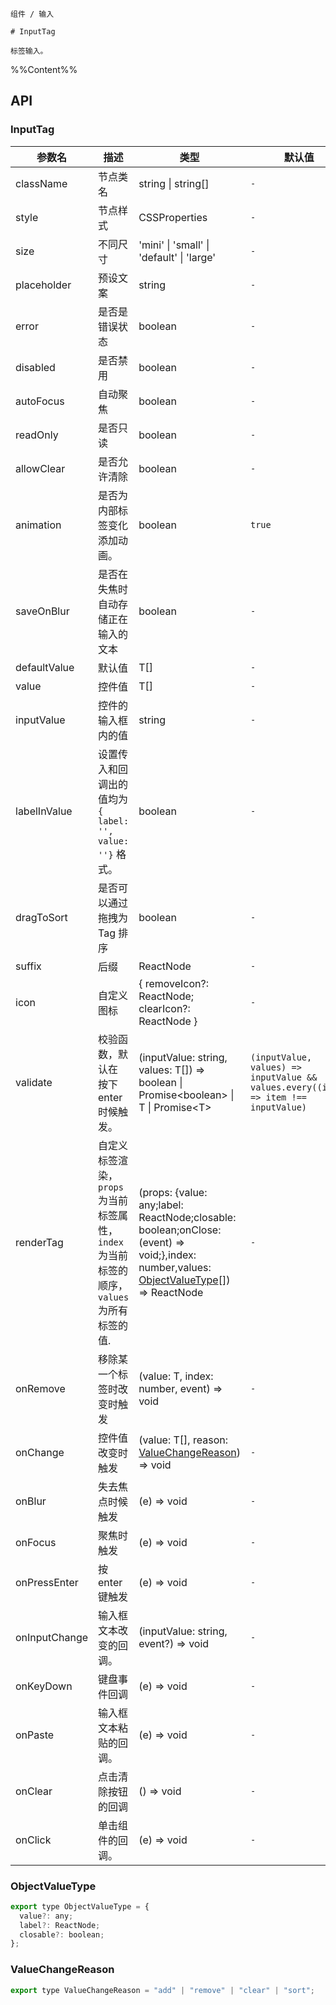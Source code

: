 `````
组件 / 输入

# InputTag

标签输入。
`````

%%Content%%

## API

### InputTag

|参数名|描述|类型|默认值|版本|
|---|---|---|---|---|
|className|节点类名|string \| string[] |`-`|-|
|style|节点样式|CSSProperties |`-`|-|
|size|不同尺寸|'mini' \| 'small' \| 'default' \| 'large' |`-`|-|
|placeholder|预设文案|string |`-`|-|
|error|是否是错误状态|boolean |`-`|-|
|disabled|是否禁用|boolean |`-`|-|
|autoFocus|自动聚焦|boolean |`-`|-|
|readOnly|是否只读|boolean |`-`|-|
|allowClear|是否允许清除|boolean |`-`|-|
|animation|是否为内部标签变化添加动画。|boolean |`true`|2.15.0|
|saveOnBlur|是否在失焦时自动存储正在输入的文本|boolean |`-`|2.25.0|
|defaultValue|默认值|T[] |`-`|-|
|value|控件值|T[] |`-`|-|
|inputValue|控件的输入框内的值|string |`-`|-|
|labelInValue|设置传入和回调出的值均为 `{ label: '', value: ''}` 格式。|boolean |`-`|-|
|dragToSort|是否可以通过拖拽为 Tag 排序|boolean |`-`|2.27.0|
|suffix|后缀|ReactNode |`-`|-|
|icon|自定义图标|{ removeIcon?: ReactNode; clearIcon?: ReactNode } |`-`|-|
|validate|校验函数，默认在 按下enter时候触发。|(inputValue: string, values: T[]) =&gt; boolean \| Promise&lt;boolean&gt; \| T \| Promise&lt;T&gt; |`(inputValue, values) => inputValue && values.every((item) => item !== inputValue)`|return type T and Promise<T> in 2.37.0|
|renderTag|自定义标签渲染，`props` 为当前标签属性，`index` 为当前标签的顺序，`values` 为所有标签的值.|(props: {value: any;label: ReactNode;closable: boolean;onClose: (event) => void;},index: number,values: [ObjectValueType](#objectvaluetype)[]) => ReactNode |`-`|index、values added in 2.15.0|
|onRemove|移除某一个标签时改变时触发|(value: T, index: number, event) => void |`-`|-|
|onChange|控件值改变时触发|(value: T[], reason: [ValueChangeReason](#valuechangereason)) => void |`-`|`reason` in 2.27.0|
|onBlur|失去焦点时候触发|(e) => void |`-`|-|
|onFocus|聚焦时触发|(e) => void |`-`|-|
|onPressEnter|按 enter 键触发|(e) => void |`-`|-|
|onInputChange|输入框文本改变的回调。|(inputValue: string, event?) => void |`-`|-|
|onKeyDown|键盘事件回调|(e) => void |`-`|-|
|onPaste|输入框文本粘贴的回调。|(e) => void |`-`|-|
|onClear|点击清除按钮的回调|() => void |`-`|2.20.0|
|onClick|单击组件的回调。|(e) => void |`-`|-|

### ObjectValueType

```js
export type ObjectValueType = {
  value?: any;
  label?: ReactNode;
  closable?: boolean;
};
```

### ValueChangeReason

```js
export type ValueChangeReason = "add" | "remove" | "clear" | "sort";
```
